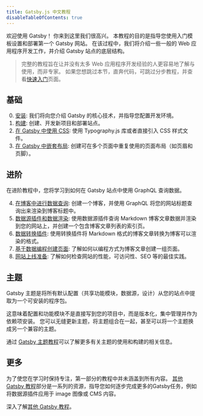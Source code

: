 ```yaml
---
title: Gatsby.js 中文教程
disableTableOfContents: true
---
```


欢迎使用 Gatsby！ 你来到这里我们很高兴。 本教程的目的是指导您使用入门模板设置和部署第一个 Gatsby 网站。 在该过程中，我们将介绍一些一般的 Web 应用程序开发工作，并介绍 Gatsby 站点的底层结构。

> 完整的教程旨在让并没有太多 Web 应用程序开发经验的人更容易地了解与使用，而非专家。 如果您想跳过本节，直奔代码，可跳过分步教程，并查看[快速入门](/docs/quick-start/)页面。

## 基础

0.  [安装](/tutorial/part-zero/): 我们将向您介绍 Gatsby 的核心技术，并指导您配置开发环境。
1.  [构建](/tutorial/part-one/): 创建、开发新项目和部署站点。
2.  [在 Gatsby 中使用 CSS](/tutorial/part-two/): 使用 Typography.js 库或者直接引入 CSS 样式文件。
3.  [在 Gatsby 中嵌套布局](/tutorial/part-three/): 创建可在多个页面中重复使用的页面布局（如页眉和页脚）。

## 进阶

在进阶教程中，您将学习到如何在 Gatsby 站点中使用 GraphQL 查询数据。

4.  [在博客中进行数据查询](/tutorial/part-four/): 创建一个博客，并使用 GraphQL 将您的网站标题查询出来渲染到博客标题中。
5.  [数据源插件和数据渲染](/tutorial/part-five/): 使用数据源插件查询 Markdown 博客文章数据并渲染到您的网站上，并创建一个包含博客文章列表的索引页。
6.  [数据转换插件](/tutorial/part-six/): 使用转换插件将 Markdown 格式的博客文章转换为博客可以渲染的格式。
7.  [基于数据编程创建页面](/tutorial/part-seven/): 了解如何以编程方式为博客文章创建一组页面。
8.  [网站上线准备](/tutorial/part-eight/): 了解如何检查网站的性能，可访问性、SEO 等的最佳实践。

## 主题

Gatsby 主题是将所有默认配置（共享功能模块，数据源，设计）从您的站点中提取为一个可安装的程序包。

这意味着配置和功能模块不是直接写到您的项目中，而是版本化，集中管理并作为依赖项安装。 您可以无缝更新主题，将主题组合在一起，甚至可以将一个主题换成另一个兼容的主题。

通过 [Gatsby 主题教程](/tutorial/theme-tutorials/)可以了解更多有关主题的使用和构建的相关信息。

## 更多

为了使您在学习时保持专注，第一部分的教程中并未涵盖到所有内容。 [其他 Gatsby 教程](/tutorial/additional-tutorials/)部分是一系列的资源，指导您如何逐步完成更多的Gatsby任务，例如将数据源插件应用于 image 图像或 CMS 内容。

深入了解[其他 Gatsby 教程](/tutorial/additional-tutorials/)。

